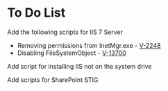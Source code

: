 # To Do List

Add the following scripts for IIS 7 Server
<ul>
  <li>Removing permissions from InetMgr.exe - <a href="http://www.stigviewer.com/stig/iis_7.0_web_server/2014-03-11/finding/V-2248">V-2248</a></li>
  <li>Disabling FileSystemObject - <a href="http://www.stigviewer.com/stig/iis_7.0_web_server/2014-03-11/finding/V-13700">V-13700</a></li>
</ul>

Add script for installing IIS not on the system drive

Add scripts for SharePoint STIG
